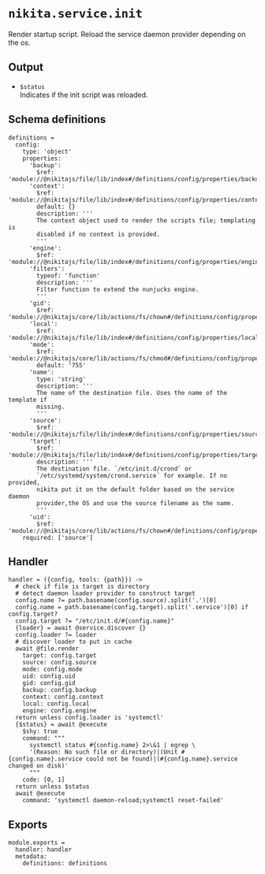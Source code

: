 
# `nikita.service.init`

Render startup script.
Reload the service daemon provider depending on the os.

## Output

* `$status`   
  Indicates if the init script was reloaded.

## Schema definitions

    definitions =
      config:
        type: 'object'
        properties:
          'backup':
            $ref: 'module://@nikitajs/file/lib/index#/definitions/config/properties/backup'
          'context':
            $ref: 'module://@nikitajs/file/lib/index#/definitions/config/properties/context'
            default: {}
            description: '''
            The context object used to render the scripts file; templating is
            disabled if no context is provided.
            '''
          'engine':
            $ref: 'module://@nikitajs/file/lib/index#/definitions/config/properties/engine'
          'filters':
            typeof: 'function'
            description: '''
            Filter function to extend the nunjucks engine.
            '''
          'gid':
            $ref: 'module://@nikitajs/core/lib/actions/fs/chown#/definitions/config/properties/gid'
          'local':
            $ref: 'module://@nikitajs/file/lib/index#/definitions/config/properties/local'
          'mode':
            $ref: 'module://@nikitajs/core/lib/actions/fs/chmod#/definitions/config/properties/mode'
            default: '755'
          'name':
            type: 'string'
            description: '''
            The name of the destination file. Uses the name of the template if
            missing.
            '''
          'source':
            $ref: 'module://@nikitajs/file/lib/index#/definitions/config/properties/source'
          'target':
            $ref: 'module://@nikitajs/file/lib/index#/definitions/config/properties/target'
            description: '''
            The destination file. `/etc/init.d/crond` or
            `/etc/systemd/system/crond.service` for example. If no provided,
            nikita put it on the default folder based on the service daemon
            provider,the OS and use the source filename as the name.
            '''
          'uid':
            $ref: 'module://@nikitajs/core/lib/actions/fs/chown#/definitions/config/properties/uid'
        required: ['source']

## Handler

    handler = ({config, tools: {path}}) ->
      # check if file is target is directory
      # detect daemon loader provider to construct target
      config.name ?= path.basename(config.source).split('.')[0]
      config.name = path.basename(config.target).split('.service')[0] if config.target?
      config.target ?= "/etc/init.d/#{config.name}"
      {loader} = await @service.discover {}
      config.loader ?= loader
      # discover loader to put in cache
      await @file.render
        target: config.target
        source: config.source
        mode: config.mode
        uid: config.uid
        gid: config.gid
        backup: config.backup
        context: config.context
        local: config.local
        engine: config.engine
      return unless config.loader is 'systemctl'
      {$status} = await @execute
        $shy: true
        command: """
          systemctl status #{config.name} 2>\&1 | egrep \
          '(Reason: No such file or directory)|(Unit #{config.name}.service could not be found)|(#{config.name}.service changed on disk)'
          """
        code: [0, 1]
      return unless $status
      await @execute
        command: 'systemctl daemon-reload;systemctl reset-failed'

## Exports

    module.exports =
      handler: handler
      metadata:
        definitions: definitions

[sysvinit vs systemd]:(https://www.digitalocean.com/community/tutorials/how-to-configure-a-linux-service-to-start-automatically-after-a-crash-or-reboot-part-2-reference)
